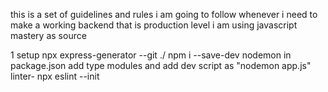 this is a set of guidelines and rules i am going to follow whenever i need to make a working  backend that is production level i am using javascript mastery as source

1 setup
    npx express-generator --git ./
    npm i --save-dev nodemon
    in package.json add type modules and add dev script as "nodemon app.js"
    linter- npx eslint --init
    

